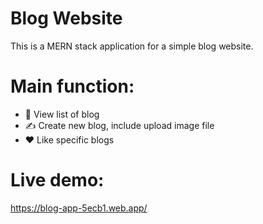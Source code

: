 # Blog Website

This is a MERN stack application for a simple blog website.

# Main function:
+ 📝 View list of blog
+ ✍️ Create new blog, include upload image file
+ ❤️ Like specific blogs

# Live demo:
https://blog-app-5ecb1.web.app/
